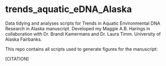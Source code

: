 # trends_aquatic_eDNA_Alaska
Data tidying and analyses scripts for Trends in Aquatic Environmental DNA Research in Alaska manuscript. Developed my Maggie A.B. Harings in collaboration with Dr. Brandi Kamermans and Dr. Laura Timm. University of Alaska Fairbanks.

This repo contains all scripts used to generate figures for the manuscript:

[CITATION]
